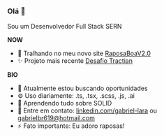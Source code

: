 <h3>Olá 👋</h3> 
<p>Sou um Desenvolvedor Full Stack SERN</p>

**NOW**

- 🔭 Tralhando no meu novo site [RaposaBoaV2.0](https://gabrielbr619.github.io/RaposaBoaV2/)
- :sparkles: Projeto mais recente [Desafio Tractian](https://github.com/gabrielbr619/FullstackTractian)

**BIO**
- 🏢 Atualmente estou buscando oportunidades
- ⚙️ Uso diariamente: .ts, .tsx, .scss, .js, .ai
- 🌱 Aprendendo tudo sobre SOLID
- 💬 Entre em contato: [linkedin.com/gabriel-lara](https://www.linkedin.com/in/gabriel-lara-52129a205/) ou gabrielbr619@hotmail.com
- ⚡️ Fato importante: Eu adoro raposas!
